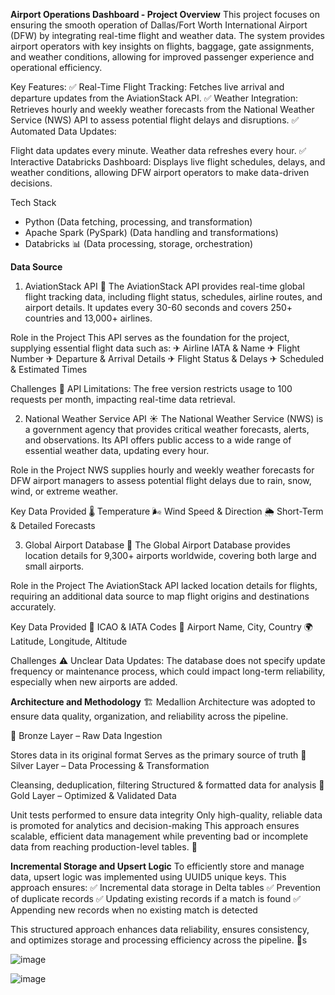 **Airport Operations Dashboard - Project Overview**
This project focuses on ensuring the smooth operation of Dallas/Fort Worth International Airport (DFW) by integrating real-time flight and weather data. The system provides airport operators with key insights on flights, baggage, gate assignments, and weather conditions, allowing for improved passenger experience and operational efficiency.

Key Features:
✅ Real-Time Flight Tracking: Fetches live arrival and departure updates from the AviationStack API.
✅ Weather Integration: Retrieves hourly and weekly weather forecasts from the National Weather Service (NWS) API to assess potential flight delays and disruptions.
✅ Automated Data Updates:

Flight data updates every minute.
Weather data refreshes every hour.
✅ Interactive Databricks Dashboard: Displays live flight schedules, delays, and weather conditions, allowing DFW airport operators to make data-driven decisions.


Tech Stack
- Python (Data fetching, processing, and transformation)
- Apache Spark (PySpark) (Data handling and transformations)
- Databricks 📊 (Data processing, storage, orchestration)


**Data Source**
1. AviationStack API 🛬
The AviationStack API provides real-time global flight tracking data, including flight status, schedules, airline routes, and airport details. It updates every 30-60 seconds and covers 250+ countries and 13,000+ airlines.

Role in the Project
This API serves as the foundation for the project, supplying essential flight data such as:
✈ Airline IATA & Name
✈ Flight Number
✈ Departure & Arrival Details
✈ Flight Status & Delays
✈ Scheduled & Estimated Times

Challenges
🚨 API Limitations: The free version restricts usage to 100 requests per month, impacting real-time data retrieval.


2. National Weather Service API ☀️
The National Weather Service (NWS) is a government agency that provides critical weather forecasts, alerts, and observations. Its API offers public access to a wide range of essential weather data, updating every hour.

Role in the Project
NWS supplies hourly and weekly weather forecasts for DFW airport managers to assess potential flight delays due to rain, snow, wind, or extreme weather.

Key Data Provided
🌡 Temperature
🌬 Wind Speed & Direction
🌦 Short-Term & Detailed Forecasts

3. Global Airport Database 📍
The Global Airport Database provides location details for 9,300+ airports worldwide, covering both large and small airports.

Role in the Project
The AviationStack API lacked location details for flights, requiring an additional data source to map flight origins and destinations accurately.

Key Data Provided
📍 ICAO & IATA Codes
🛫 Airport Name, City, Country
🌍 Latitude, Longitude, Altitude

Challenges
⚠ Unclear Data Updates: The database does not specify update frequency or maintenance process, which could impact long-term reliability, especially when new airports are added.






**Architecture and Methodology** 🏗️
Medallion Architecture was adopted to ensure data quality, organization, and reliability across the pipeline.

🔹 Bronze Layer – Raw Data Ingestion

Stores data in its original format
Serves as the primary source of truth
🔸 Silver Layer – Data Processing & Transformation

Cleansing, deduplication, filtering
Structured & formatted data for analysis
🏅 Gold Layer – Optimized & Validated Data

Unit tests performed to ensure data integrity
Only high-quality, reliable data is promoted for analytics and decision-making
This approach ensures scalable, efficient data management while preventing bad or incomplete data from reaching production-level tables. 🚀

**Incremental Storage and Upsert Logic**
To efficiently store and manage data, upsert logic was implemented using UUID5 unique keys. This approach ensures:
✅ Incremental data storage in Delta tables
✅ Prevention of duplicate records
✅ Updating existing records if a match is found
✅ Appending new records when no existing match is detected

This structured approach enhances data reliability, ensures consistency, and optimizes storage and processing efficiency across the pipeline. 🚀s

![image](https://github.com/user-attachments/assets/f39b3e6e-5b7f-48e0-bc79-8e250a812056)



![image](https://github.com/user-attachments/assets/b7b936a5-77be-4a48-8674-218af9bac874)

